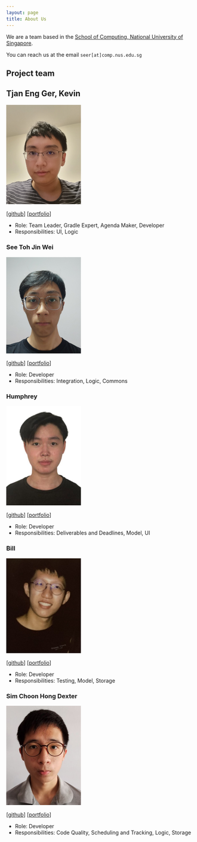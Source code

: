 ```yaml
---
layout: page
title: About Us
---
```


We are a team based in the [School of Computing, National University of Singapore](http://www.comp.nus.edu.sg).

You can reach us at the email `seer[at]comp.nus.edu.sg`

## Project team

## Tjan Eng Ger, Kevin

<img src="images/nephelite.png" width="200px">

[[github](https://github.com/Nephelite)]
[[portfolio](team/nephelite.md)]

* Role: Team Leader, Gradle Expert, Agenda Maker, Developer
* Responsibilities: UI, Logic

### See Toh Jin Wei

<img src="images/seetohjinwei.png" width="200px">

[[github](https://github.com/seetohjinwei)]
[[portfolio](team/seetohjinwei.md)]

* Role: Developer
* Responsibilities: Integration, Logic, Commons

### Humphrey

<img src="images/bananamonkey4655.png" width="200px">

[[github](http://github.com/bananamonkey4655)]
[[portfolio](team/bananamonkey4655.md)]

* Role: Developer
* Responsibilities: Deliverables and Deadlines, Model, UI

### Bill

<img src="images/xiaobill8.png" width="200px">

[[github](http://github.com/xiaobill8)]
[[portfolio](team/xiaobill8.md)]

* Role: Developer
* Responsibilities: Testing, Model, Storage

### Sim Choon Hong Dexter

<img src="images/dexter-sim.png" width="200px">

[[github](http://github.com/dexter-sim)]
[[portfolio](team/dexter-sim.md)]

* Role: Developer
* Responsibilities: Code Quality, Scheduling and Tracking, Logic, Storage
